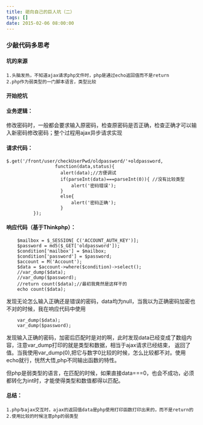 ```yaml
---
title: 砸向自己的巨人坑（二）
tags: []
date: 2015-02-06 08:00:00
---
```


### 少敲代码多思考

#### 坑的来源

    1.头脑发热，不知道ajax请求php文件时，php是通过echo返回值而不是return
    2.php作为弱类型的一门脚本语言，类型比较

#### 开始挖坑

#### 业务逻辑：

修改密码时，一般都会要求输入原密码，检查原密码是否正确，检查正确才可以输入新密码修改密码；整个过程用ajax异步请求实现

#### 请求代码：
    
    $.get('/front/user/checkUserPwd/oldpassword/'+oldpassword, 
                      function(data,status){
                        alert(data);//方便调试
                        if(parseInt(data)===parseInt(0)){ //没有比较类型
                            alert('密码错误');
                        }
                        else{
                            alert('密码正确');
                        }
              });

#### 响应代码（基于Thinkphp）：

        $mailbox = $_SESSION[ C('ACCOUNT_AUTH_KEY')];
        $password = md5($_GET['oldpassword']);
        $condition['mailbox'] = $mailbox;
        $condition['password'] = $password;
        $account = M('Account');
        $data = $account->where($condition)->select();
        //var_dump($data);
        //var_dump($password);
        //return count($data);//最初我竟然是这样干的
        echo count($data);

发现无论怎么输入正确还是错误的密码，data均为null，当我以为正确密码加密也不对的时候，我在响应代码中使用

        var_dump($data);
        var_dump($password);
    
发现输入正确的密码，加密后匹配时是对的啊，此时发现data已经变成了数组内容，注意var_dump打印的就是类型和数据，相当于ajax请求已经结束，
返回了值。当我使用var_dump(0),把它与数字0比较的时候，怎么比较都不对。使用echo就行，恍然大悟,php不同输出函数的特性。

但php是弱类型的语言，在匹配的时候，如果直接data===0，也会不成功，必须都转化为int时，才能使得类型和数值都得以匹配。

#### 总结：

    1.php与ajax交互时，ajax的返回值data是php使用打印函数打印出来的，而不是return的
    2.使用比较的时候注意php的弱类型


